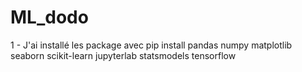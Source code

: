 # ML_dodo
1 - J'ai installé les package  avec
pip install pandas numpy matplotlib seaborn scikit-learn jupyterlab statsmodels tensorflow

